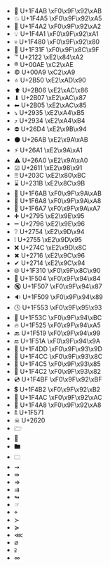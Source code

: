 - 💫 U+1F4AB	\xF0\x9F\x92\xAB
- 💥 U+1F4A5	\xF0\x9F\x92\xA5
- 💢 U+1F4A2	\xF0\x9F\x92\xA2
- 💡 U+1F4A1	\xF0\x9F\x92\xA1
- 💀 U+1F480	\xF0\x9F\x92\x80
- 🌟 U+1F31F	\xF0\x9F\x8C\x9F
- ™ U+2122	\xE2\x84\xA2
- ® U+00AE	\xC2\xAE
- © U+00A9	\xC2\xA9
- ⭐ U+2B50	\xE2\xAD\x90
- ⬆ U+2B06	\xE2\xAC\x86
- ⬇ U+2B07	\xE2\xAC\x87
- ⬅ U+2B05	\xE2\xAC\x85
- ⤵ U+2935	\xE2\xA4\xB5
- ⤴ U+2934	\xE2\xA4\xB4
- ⛔ U+26D4	\xE2\x9B\x94
- ⚫ U+26AB	\xE2\x9A\xAB
- ⚡ U+26A1	\xE2\x9A\xA1
- ⚠ U+26A0	\xE2\x9A\xA0
- ☑ U+2611	\xE2\x98\x91
- ‼ U+203C	\xE2\x80\xBC
- ⌛ U+231B	\xE2\x8C\x9B
- 🚫 U+1F6AB	\xF0\x9F\x9A\xAB
- 🚨 U+1F6A8	\xF0\x9F\x9A\xA8
- 🚧 U+1F6A7	\xF0\x9F\x9A\xA7
- ➕ U+2795	\xE2\x9E\x95
- ➖ U+2796	\xE2\x9E\x96
- ❔ U+2754	\xE2\x9D\x94
- ❕ U+2755	\xE2\x9D\x95
- ❌ U+274C	\xE2\x9D\x8C
- ✖ U+2716	\xE2\x9C\x96
- ✔ U+2714	\xE2\x9C\x94
- 🌐 U+1F310	\xF0\x9F\x8C\x90
- 🔄 U+1F504	\xF0\x9F\x94\x84
- 🔇 U+1F507	\xF0\x9F\x94\x87
- 🔉 U+1F509	\xF0\x9F\x94\x89
- 🕓 U+1F553	\xF0\x9F\x95\x93
- 🔼 U+1F53C	\xF0\x9F\x94\xBC
- 🔥 U+1F525	\xF0\x9F\x94\xA5
- 🔙 U+1F519	\xF0\x9F\x94\x99
- 🔚 U+1F51A	\xF0\x9F\x94\x9A
- 📝 U+1F4DD	\xF0\x9F\x93\x9D
- 📌 U+1F4CC	\xF0\x9F\x93\x8C
- 📅 U+1F4C5	\xF0\x9F\x93\x85
- 📂 U+1F4C2	\xF0\x9F\x93\x82
- 💿 U+1F4BF	\xF0\x9F\x92\xBF
- 💲 U+1F4B2	\xF0\x9F\x92\xB2
- 💬 U+1F4AC	\xF0\x9F\x92\xAC
- 💨 U+1F4A8	\xF0\x9F\x92\xA8
- 🕱  U+1F571
- ☠ U+2620
- 🗁
- 📁
- 🖿
- 🗀
- ⇝
- ⇛
- ⇒
- ⇉
- ↬
- ☞
- ⌖
- ≻
- ≽
- ⋘
- ∅
- ⫌
- ∞
